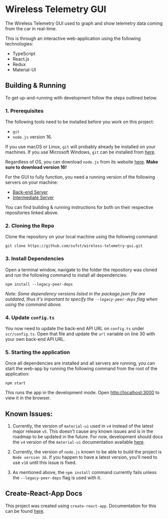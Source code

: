 # Wireless Telemetry GUI

The Wireless Telemetry GUI used to graph and show telemetry data coming from the car in real-time.

This is through an interactive web-application using the following technologies:

- TypeScript
- React.js
- Redux
- Material-UI

## Building & Running

To get up-and-running with development follow the steps outlined below.

### 1. Prerequisites

The following tools need to be installed before you work on this project:

- `git`
- `node.js` version 16.

If you use macOS or Linux, `git` will probably already be installed on your machines. If you use Microsoft Windows, `git` can be installed from [here](https://git-scm.com/book/en/v2/Getting-Started-Installing-Git).

Regardless of OS, you can download `node.js` from its website [here](https://nodejs.org/en/). **Make sure to download version 16!**

For the GUI to fully function, you need a running version of the following servers on your machine: 
- [Back-end Server](https://github.com/sufst/back-end)
- [Intermediate Server](https://github.com/sufst/intermediate-server/)  

You can find building & running instructions for both on their respective repositories linked above. 

### 2. Cloning the Repo

Clone the repository on your local machine using the following command:

```
git clone https://github.com/sufst/wireless-telemetry-gui.git
```

### 3. Install Dependencies

Open a terminal window, navigate to the folder the repository was cloned and run the following command to install all dependencies:

```
npm install --legacy-peer-deps
```

*Note: Some dependency versions listed in the package.json file are outdated, thus it's important to specify the `--legacy-peer-deps` flag when using the command above.*

### 4. Update `config.ts`

You now need to update the back-end API URL on `config.ts` under `scr/config.ts`. Open that file and update the `url` variable on line 30 with your own back-end API URL.

### 5. Starting the application

Once all dependencies are installed and all servers are running, you can start the web-app by running the following command from the root of the application:

```
npm start
```

This runs the app in the development mode. Open [http://localhost:3000](http://localhost:3000) to view it in the browser.

## Known Issues:

1. Currently, the version of `material-ui` used in `v4` instead of the latest major release `v5`. This doesn't cause any known issues and is in the roadmap to be updated in the future. For now, development should docs the `v4` version of the `material-ui` documentation available [here](https://v4.mui.com/).

2. Currently, the version of `node.js` known to be able to build the project is `Node version 16`. If you happen to have a latest version, you'll need to use `v16` until this issue is fixed.

3. As mentioned above, the `npm install` command currently fails unless the `--legacy-peer-deps` flag is used with it. 

## Create-React-App Docs

This project was created using `create-react-app`. Documentation for this can be found [here](https://facebook.github.io/create-react-app/docs).
